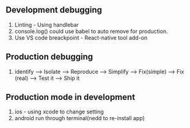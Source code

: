 ## Development debugging
1. Linting - Using handlebar
2. console.log() could use babel to auto remove for production.
3. Use VS code breackpoint - React-native tool add-on

## Production debugging
1. identify --> Isolate --> Reproduce --> Simplify --> Fix(simple) --> Fix (real) --> Test it --> Ship it

## Production mode in development
1. ios - using xcode to change setting
2. android run through terminal(nedd to re-install app)
